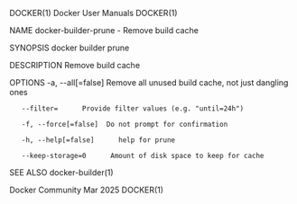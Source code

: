 DOCKER(1)							      Docker User Manuals							     DOCKER(1)

NAME
       docker-builder-prune - Remove build cache

SYNOPSIS
       docker builder prune

DESCRIPTION
       Remove build cache

OPTIONS
       -a, --all[=false]      Remove all unused build cache, not just dangling ones

       --filter=      Provide filter values (e.g. "until=24h")

       -f, --force[=false]	Do not prompt for confirmation

       -h, --help[=false]      help for prune

       --keep-storage=0	     Amount of disk space to keep for cache

SEE ALSO
       docker-builder(1)

Docker Community							   Mar 2025								     DOCKER(1)
